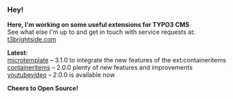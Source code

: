 ### Hey!

**Here, I'm working on some useful extensions for TYPO3 CMS**<br />See what else I'm up to and get in touch with service requests at: [t3brightside.com](https://t3brightside.com)

**Latest:**<br />
[microtemplate](https://github.com/t3brightside/microtemplate) – 3.1.0 to integrate the new features of the ext:containeritems<br />
[containeritems](https://github.com/t3brightside/containeritems) – 2.0.0 plenty of new features and improvements<br />
[youtubevideo](https://github.com/t3brightside/youtubevideo) – 2.0.0 is available now

**Cheers to Open Source!**
